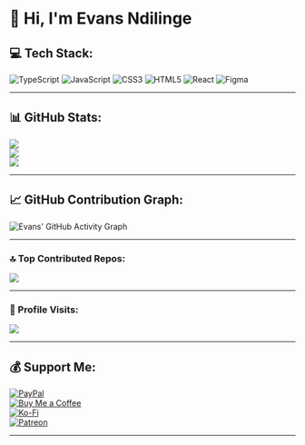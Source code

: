# 👋 Hi, I'm Evans Ndilinge  

## 💻 Tech Stack:
![TypeScript](https://img.shields.io/badge/typescript-%23007ACC.svg?style=for-the-badge&logo=typescript&logoColor=white) 
![JavaScript](https://img.shields.io/badge/javascript-%23323330.svg?style=for-the-badge&logo=javascript&logoColor=%23F7DF1E) 
![CSS3](https://img.shields.io/badge/css3-%231572B6.svg?style=for-the-badge&logo=css3&logoColor=white) 
![HTML5](https://img.shields.io/badge/html5-%23E34F26.svg?style=for-the-badge&logo=html5&logoColor=white) 
![React](https://img.shields.io/badge/react-%2320232a.svg?style=for-the-badge&logo=react&logoColor=%2361DAFB) 
![Figma](https://img.shields.io/badge/figma-%23F24E1E.svg?style=for-the-badge&logo=figma&logoColor=white) 

---

## 📊 GitHub Stats:
![](https://github-readme-stats.vercel.app/api?username=ENdilinge&theme=merko&hide_border=false&include_all_commits=true&count_private=true)  
![](https://github-readme-streak-stats.herokuapp.com/?user=ENdilinge&theme=merko&hide_border=false)  
![](https://github-readme-stats.vercel.app/api/top-langs/?username=ENdilinge&theme=merko&hide_border=false&layout=compact)  

---

## 📈 GitHub Contribution Graph:
![Evans' GitHub Activity Graph](https://github-readme-activity-graph.vercel.app/graph?username=ENdilinge&theme=merko)

---

### 🔝 Top Contributed Repos:
![](https://github-contributor-stats.vercel.app/api?username=ENdilinge&limit=5&theme=gruvbox&combine_all_yearly_contributions=true)

---

### 🚀 Profile Visits:
[![](https://visitcount.itsvg.in/api?id=ENdilinge&icon=0&color=0)](https://visitcount.itsvg.in)

---

## 💰 Support Me:
[![PayPal](https://img.shields.io/badge/PayPal-00457C?style=for-the-badge&logo=paypal&logoColor=white)](https://paypal.me/evansndilinge111@gmail.com)  
[![Buy Me a Coffee](https://img.shields.io/badge/Buy%20Me%20a%20Coffee-FFDD00?style=for-the-badge&logo=buy-me-a-coffee&logoColor=black)](https://www.buymeacoffee.com/buymeacoffee)  
[![Ko-Fi](https://img.shields.io/badge/Ko--Fi-F16061?style=for-the-badge&logo=ko-fi&logoColor=white)](https://ko-fi.com/kofi)  
[![Patreon](https://img.shields.io/badge/Patreon-F96854?style=for-the-badge&logo=patreon&logoColor=white)](https://www.patreon.com/patreon)  

---

<!-- Proudly created with GPRM ( https://gprm.itsvg.in ) -->
